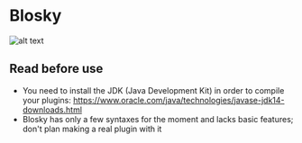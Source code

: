 # Blosky
![alt text](https://i.goopics.net/LnGLj.jpg)

## Read before use
- You need to install the JDK (Java Development Kit) in order to compile your plugins: https://www.oracle.com/java/technologies/javase-jdk14-downloads.html  
- Blosky has only a few syntaxes for the moment and lacks basic features; don't plan making a real plugin with it
